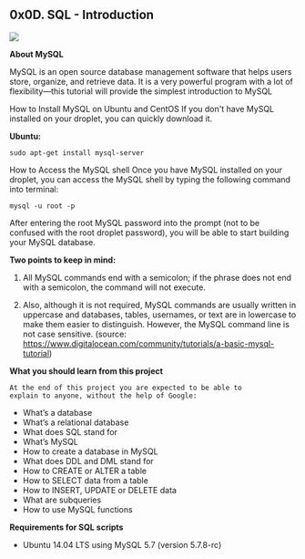 ## 0x0D. SQL - Introduction

![](https://s3.amazonaws.com/intranet-projects-files/holbertonschool-higher-level_programming+/272/rtcwz.jpg)

**About MySQL**

MySQL is an open source database management software that helps users store, organize, and retrieve data. It is a very powerful program with a lot of flexibility—this tutorial will provide the simplest introduction to MySQL

How to Install MySQL on Ubuntu and CentOS
If you don't have MySQL installed on your droplet, you can quickly download it.

**Ubuntu:**

`sudo apt-get install mysql-server`

How to Access the MySQL shell
Once you have MySQL installed on your droplet, you can access the MySQL shell by typing the following command into terminal:

`mysql -u root -p`

After entering the root MySQL password into the prompt (not to be confused with the root droplet password), you will be able to start building your MySQL database.

**Two points to keep in mind:**

1. All MySQL commands end with a semicolon; if the phrase does not end with a semicolon, the command will not execute.

2. Also, although it is not required, MySQL commands are usually written in uppercase and databases, tables, usernames, or text are in lowercase to make them easier to distinguish. However, the MySQL command line is not case sensitive.
(source: https://www.digitalocean.com/community/tutorials/a-basic-mysql-tutorial)

**What you should learn from this project**

	At the end of this project you are expected to be able to 		explain to anyone, without the help of Google:

* What’s a database
* What’s a relational database
* What does SQL stand for
* What’s MySQL
* How to create a database in MySQL
* What does DDL and DML stand for
* How to CREATE or ALTER a table
* How to SELECT data from a table
* How to INSERT, UPDATE or DELETE data
* What are subqueries
* How to use MySQL functions

**Requirements for SQL scripts**

* Ubuntu 14.04 LTS using MySQL 5.7 (version 5.7.8-rc)

